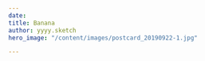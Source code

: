```yaml
---
date: 
title: Banana
author: yyyy.sketch
hero_image: "/content/images/postcard_20190922-1.jpg"

---
```

